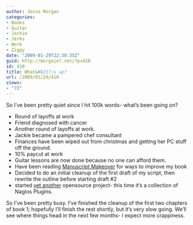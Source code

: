 ```yaml
---
author: Jesse Morgan
categories:
- Books
- Guitar
- Jackie
- Jerks
- Work
- Ziggy
date: "2009-01-29T22:38:35Z"
guid: http://morgajel.net/?p=410
id: 410
title: What&#8217;s up?
url: /2009/01/29/410
views:
- "72"
---
```


So I’ve been pretty quiet since I hit 100k words- what’s been going on?

- Round of layoffs at work
- Friend diagnosed with cancer
- Another round of layoffs at work.
- Jackie became a pampered chef consultant
- Finances have been wiped out from christmas and getting her PC stuff off the ground.
- 10% paycut at work
- Guitar lessons are now done because no one can afford them.
- Have been reading [Manuscript Makeover](http://astore.amazon.com/literescap-20/detail/0399533958) for ways to improve my book
- Decided to do an initial cleanup of the first draft of my script, then rewrite the outline before starting draft #2
- started [yet another](https://sourceforge.net/projects/morgnagplug/) opensource project- this time it’s a collection of Nagios Plugins.

So I’ve been pretty busy. I’ve finished the cleanup of the first two chapters of book 1; hopefully I’ll finish the rest shortly, but it’s very slow going. We’ll see where things head in the next few months- I expect more crappiness.